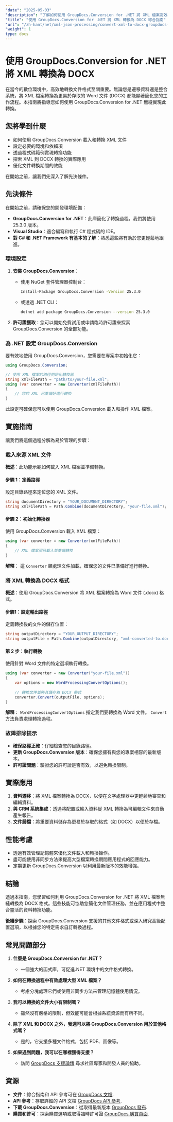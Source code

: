```yaml
---
"date": "2025-05-03"
"description": "了解如何使用 GroupDocs.Conversion for .NET 將 XML 檔案高效率地轉換為 DOCX 格式。本逐步指南涵蓋設定、實作和效能技巧。"
"title": "使用 GroupDocs.Conversion for .NET 將 XML 轉換為 DOCX 綜合指南"
"url": "/zh-hant/net/xml-json-processing/convert-xml-to-docx-groupdocs-conversion-net/"
"weight": 1
type: docs
---
```

# 使用 GroupDocs.Conversion for .NET 將 XML 轉換為 DOCX

在當今的數位環境中，高效地轉換文件格式至關重要。無論您是遷移資料還是整合系統，將 XML 檔案轉換為更易於存取的 Word 文件 (DOCX) 都能顯著簡化您的工作流程。本指南將指導您如何使用 GroupDocs.Conversion for .NET 無縫實現此轉換。

## 您將學到什麼

- 如何使用 GroupDocs.Conversion 載入和轉換 XML 文件
- 設定必要的環境和依賴項
- 透過程式碼範例實現轉換功能
- 探索 XML 到 DOCX 轉換的實際應用
- 優化文件轉換期間的效能

在開始之前，讓我們先深入了解先決條件。

## 先決條件

在開始之前，請確保您的開發環境配備：

- **GroupDocs.Conversion for .NET**：此庫簡化了轉換過程。我們將使用 25.3.0 版本。
- **Visual Studio**：適合編寫和執行 C# 程式碼的 IDE。
- **對 C# 和 .NET Framework 有基本的了解**：熟悉這些將有助於您更輕鬆地跟進。

### 環境設定

1. **安裝 GroupDocs.Conversion**：
   - 使用 NuGet 套件管理器控制台：
     ```bash
     Install-Package GroupDocs.Conversion -Version 25.3.0
     ```
   - 或透過 .NET CLI：
     ```bash
     dotnet add package GroupDocs.Conversion --version 25.3.0
     ```

2. **許可證獲取**：您可以開始免費試用或申請臨時許可證來探索 GroupDocs.Conversion 的全部功能。

### 為 .NET 設定 GroupDocs.Conversion

要有效地使用 GroupDocs.Conversion，您需要在專案中初始化它：

```csharp
using GroupDocs.Conversion;

// 使用 XML 檔案的路徑初始化轉換器
string xmlFilePath = "path/to/your-file.xml";
using (var converter = new Converter(xmlFilePath))
{
    // 您的 XML 已準備好進行轉換
}
```

此設定可確保您可以使用 GroupDocs.Conversion 載入和操作 XML 檔案。

## 實施指南

讓我們將這個過程分解為易於管理的步驟：

### 載入來源 XML 文件

**概述**：此功能示範如何載入 XML 檔案並準備轉換。

#### 步驟 1：定義路徑
設定目錄路徑來定位您的 XML 文件。

```csharp
string documentDirectory = "YOUR_DOCUMENT_DIRECTORY";
string xmlFilePath = Path.Combine(documentDirectory, "your-file.xml");
```

#### 步驟 2：初始化轉換器

使用 GroupDocs.Conversion 載入 XML 檔案：

```csharp
using (var converter = new Converter(xmlFilePath))
{
    // XML 檔案現已載入並準備轉換
}
```
**解釋**： 這 `Converter` 類處理文件加載，確保您的文件已準備好進行轉換。

### 將 XML 轉換為 DOCX 格式

**概述**：使用 GroupDocs.Conversion 將 XML 檔案轉換為 Word 文件 (.docx) 格式。

#### 步驟1：設定輸出路徑

定義轉換後的文件的儲存位置：

```csharp
string outputDirectory = "YOUR_OUTPUT_DIRECTORY";
string outputFile = Path.Combine(outputDirectory, "xml-converted-to.docx");
```

#### 第 2 步：執行轉換

使用針對 Word 文件的特定選項執行轉換。

```csharp
using (var converter = new Converter("your-file.xml"))
{
    var options = new WordProcessingConvertOptions();
    
    // 轉換文件並將其儲存為 DOCX 格式
    converter.Convert(outputFile, options);
}
```

**解釋**： `WordProcessingConvertOptions` 指定我們要轉換為 Word 文件。 `Convert` 方法負責處理轉換過程。

### 故障排除提示

- **確保路徑正確**：仔細檢查您的目錄路徑。
- **更新 GroupDocs.Conversion 版本**：確保您擁有與您的專案相容的最新版本。
- **許可證問題**：驗證您的許可證是否有效，以避免轉換限制。

## 實際應用

1. **資料遷移**：將 XML 檔案轉換為 DOCX，以便在文字處理器中更輕鬆地審查和編輯資料。
2. **與 CRM 系統集成**：透過將配置或輸入資料從 XML 轉換為可編輯文件來自動產生報告。
3. **文件歸檔**：將重要資料儲存為更易於存取的格式（如 DOCX）以便於存檔。

## 性能考慮

- 透過有效管理記憶體來優化文件載入和轉換操作。
- 盡可能使用非同步方法來提高大型檔案轉換期間應用程式的回應能力。
- 定期更新 GroupDocs.Conversion 以利用最新版本的效能增強。

## 結論

透過本指南，您學習如何利用 GroupDocs.Conversion for .NET 將 XML 檔案無縫轉換為 DOCX 格式。這些技能可協助您簡化文件管理任務，並在應用程式中整合靈活的資料轉換功能。

**後續步驟**：探索 GroupDocs.Conversion 支援的其他文件格式或深入研究高級配置選項，以根據您的特定需求自訂轉換過程。

## 常見問題部分

1. **什麼是 GroupDocs.Conversion for .NET？**
   - 一個強大的函式庫，可促進.NET 環境中的文件格式轉換。

2. **如何在轉換過程中有效處理大型 XML 檔案？**
   - 考慮分塊處理它們或使用非同步方法來管理記憶體使用情況。

3. **我可以轉換的文件大小有限制嗎？**
   - 雖然沒有嚴格的限制，但效能可能會根據系統資源而有所不同。

4. **除了 XML 和 DOCX 之外，我還可以將 GroupDocs.Conversion 用於其他格式嗎？**
   - 是的，它支援多種文件格式，包括 PDF、圖像等。

5. **如果遇到問題，我可以在哪裡獲得支援？**
   - 訪問 [GroupDocs 支援論壇](https://forum.groupdocs.com/c/conversion/10) 尋求社區專家和開發人員的協助。

## 資源

- **文件**：綜合指南和 API 參考可在 [GroupDocs 文檔](https://docs。groupdocs.com/conversion/net/).
- **API 參考**：存取詳細的 API 文檔 [GroupDocs API 參考](https://reference。groupdocs.com/conversion/net/).
- **下載 GroupDocs.Conversion**：從取得最新版本 [GroupDocs 發布](https://releases。groupdocs.com/conversion/net/).
- **購買和許可**：探索購買選項或取得臨時許可證 [GroupDocs 購買頁面](https://purchase。groupdocs.com/buy).